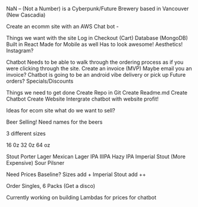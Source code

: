 NaN – (Not a Number) is a Cyberpunk/Future Brewery based in Vancouver (New Cascadia) 


Create an ecomm site with an AWS Chat bot - 

Things we want with the site
Log in
Checkout (Cart)
Database (MongoDB)
Built in React
Made for Mobile as well 
Has to look awesome! Aesthetics! 
Instagram? 

Chatbot
Needs to be able to walk through the ordering process as if you were clicking through the site. 
Create an invoice (MVP)
Maybe email you an invoice? 
Chatbot is going to be an android vibe
delivery or pick up
Future orders?
Specials/Discounts 

Things we need to get done
Create Repo in Git
Create Readme.md
Create Chatbot
Create Website
Intergrate chatbot with website
profit! 



Ideas for ecom site what do we want to sell? 

Beer Selling! 
Need names for the beers

3 different sizes

16 0z
32 0z
64 oz

Stout 
Porter
Lager
Mexican Lager
IPA
IIIPA
Hazy IPA
Imperial Stout (More Expensive)
Sour
Pilsner

Need Prices
Baseline? Sizes add + 
Imperial Stout add ++ 


Order Singles, 6 Packs (Get a disco) 



Currently working on building Lambdas for prices for chatbot